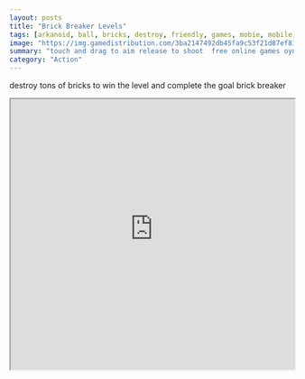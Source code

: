 ```yaml
---
layout: posts
title: "Brick Breaker Levels"
tags: [arkanoid, ball, bricks, destroy, friendly, games, mobie, mobile, breaker, free, online, games, oyna, game, free, games, play, play, games]
image: "https://img.gamedistribution.com/3ba2147492db45fa9c53f21d87ef816c.jpg"
summary: "touch and drag to aim release to shoot  free online games oyna game free games play play games"
category: "Action"
---
```


destroy tons of bricks to win the level and complete the goal brick breaker

<iframe width="100%" height="480px;" src="https://html5.gamedistribution.com/3ba2147492db45fa9c53f21d87ef816c/"></iframe>